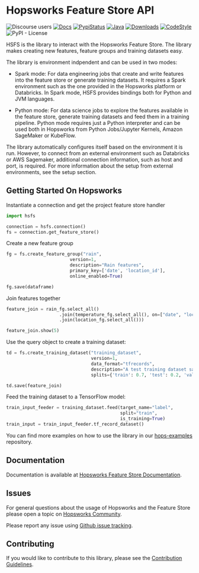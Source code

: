 # Hopsworks Feature Store API

![Discourse users](https://img.shields.io/discourse/users?label=Hopsworks%20Community&server=https%3A%2F%2Fcommunity.hopsworks.ai)
[![Docs](https://img.shields.io/badge/docs-HSFS-orange)](https://docs.hopsworks.ai/)
[![PypiStatus](https://img.shields.io/pypi/v/hsfs?color=blue)](https://pypi.org/project/hsfs/)
[![Java](https://img.shields.io/badge/java-HSFS-green)](https://archiva.hops.works/#artifact/com.logicalclocks/hsfs)
[![Downloads](https://pepy.tech/badge/hsfs/month)](https://pepy.tech/project/hsfs/month)
[![CodeStyle](https://img.shields.io/badge/code%20style-black-000000.svg)](https://github.com/psf/black)
![PyPI - License](https://img.shields.io/pypi/l/hsfs?color=green)

HSFS is the library to interact with the Hopsworks Feature Store. The library makes creating new features, feature groups and training datasets easy.

The library is environment indpendent and can be used in two modes:

- Spark mode: For data engineering jobs that create and write features into the feature store or generate training datasets. It requires a Spark environment such as the one provided in the Hopsworks platform or Databricks. In Spark mode, HSFS provides bindings both for Python and JVM languages.

- Python mode: For data science jobs to explore the features available in the feature store, generate training datasets and feed them in a training pipeline. Python mode requires just a Python interpreter and can be used both in Hopsworks from Python Jobs/Jupyter Kernels, Amazon SageMaker or KubeFlow.

The library automatically configures itself based on the environment it is run.
However, to connect from an external environment such as Databricks or AWS Sagemaker,
additional connection information, such as host and port, is required. For more information about the setup from external environments, see the setup section.

## Getting Started On Hopsworks

Instantiate a connection and get the project feature store handler
```python
import hsfs

connection = hsfs.connection()
fs = connection.get_feature_store()
```

Create a new feature group
```python
fg = fs.create_feature_group("rain",
                        version=1,
                        description="Rain features",
                        primary_key=['date', 'location_id'],
                        online_enabled=True)

fg.save(dataframe)
```

Join features together
```python
feature_join = rain_fg.select_all()
                    .join(temperature_fg.select_all(), on=["date", "location_id"])
                    .join(location_fg.select_all()))

feature_join.show(5)
```

Use the query object to create a training dataset:
```python
td = fs.create_training_dataset("training_dataset",
                                version=1,
                                data_format="tfrecords",
                                description="A test training dataset saved in TfRecords format",
                                splits={'train': 0.7, 'test': 0.2, 'validate': 0.1})

td.save(feature_join)
```

Feed the training dataset to a TensorFlow model:
```python
train_input_feeder = training_dataset.feed(target_name="label",
                                           split="train",
                                           is_training=True)
train_input = train_input_feeder.tf_record_dataset()
```

You can find more examples on how to use the library in our [hops-examples](https://github.com/logicalclocks/hops-examples) repository.

## Documentation

Documentation is available at [Hopsworks Feature Store Documentation](https://docs.hopsworks.ai/).

## Issues

For general questions about the usage of Hopsworks and the Feature Store please open a topic on [Hopsworks Community](https://community.hopsworks.ai/).

Please report any issue using [Github issue tracking](https://github.com/logicalclocks/feature-store-api/issues).


## Contributing

If you would like to contribute to this library, please see the [Contribution Guidelines](contributing.md).
